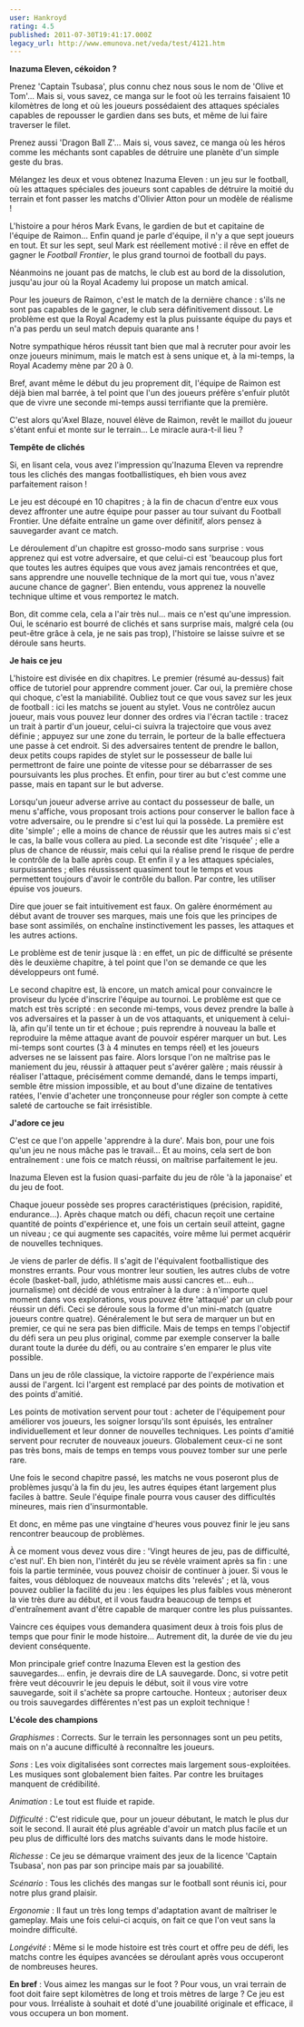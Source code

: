 ```yaml
---
user: Hankroyd
rating: 4.5
published: 2011-07-30T19:41:17.000Z
legacy_url: http://www.emunova.net/veda/test/4121.htm
---
```

**Inazuma Eleven, cékoidon ?**  

  

Prenez 'Captain Tsubasa', plus connu chez nous sous le nom de 'Olive et Tom'... Mais si, vous savez, ce manga sur le foot où les terrains faisaient 10 kilomètres de long et où les joueurs possédaient des attaques spéciales capables de repousser le gardien dans ses buts, et même de lui faire traverser le filet.  

Prenez aussi 'Dragon Ball Z'... Mais si, vous savez, ce manga où les héros comme les méchants sont capables de détruire une planète d'un simple geste du bras.  

Mélangez les deux et vous obtenez Inazuma Eleven : un jeu sur le football, où les attaques spéciales des joueurs sont capables de détruire la moitié du terrain et font passer les matchs d'Olivier Atton pour un modèle de réalisme !  

  

L'histoire a pour héros Mark Evans, le gardien de but et capitaine de l'équipe de Raimon... Enfin quand je parle d'équipe, il n'y a que sept joueurs en tout. Et sur les sept, seul Mark est réellement motivé : il rêve en effet de gagner le _Football Frontier_, le plus grand tournoi de football du pays.  

Néanmoins ne jouant pas de matchs, le club est au bord de la dissolution, jusqu'au jour où la Royal Academy lui propose un match amical.  

Pour les joueurs de Raimon, c'est le match de la dernière chance : s'ils ne sont pas capables de le gagner, le club sera définitivement dissout. Le problème est que la Royal Academy est la plus puissante équipe du pays et n'a pas perdu un seul match depuis quarante ans !  

Notre sympathique héros réussit tant bien que mal à recruter pour avoir les onze joueurs minimum, mais le match est à sens unique et, à la mi-temps, la Royal Academy mène par 20 à 0\.  

Bref, avant même le début du jeu proprement dit, l'équipe de Raimon est déjà bien mal barrée, à tel point que l'un des joueurs préfère s'enfuir plutôt que de vivre une seconde mi-temps aussi terrifiante que la première.  

C'est alors qu'Axel Blaze, nouvel élève de Raimon, revêt le maillot du joueur s'étant enfui et monte sur le terrain... Le miracle aura-t-il lieu ?  

  

  

**Tempête de clichés**  

  

Si, en lisant cela, vous avez l'impression qu'Inazuma Eleven va reprendre tous les clichés des mangas footballistiques, eh bien vous avez parfaitement raison !  

Le jeu est découpé en 10 chapitres ; à la fin de chacun d'entre eux vous devez affronter une autre équipe pour passer au tour suivant du Football Frontier. Une défaite entraîne un game over définitif, alors pensez à sauvegarder avant ce match.  

Le déroulement d'un chapitre est grosso-modo sans surprise : vous apprenez qui est votre adversaire, et que celui-ci est 'beaucoup plus fort que toutes les autres équipes que vous avez jamais rencontrées et que, sans apprendre une nouvelle technique de la mort qui tue, vous n'avez aucune chance de gagner'. Bien entendu, vous apprenez la nouvelle technique ultime et vous remportez le match.  

  

Bon, dit comme cela, cela a l'air très nul... mais ce n'est qu'une impression. Oui, le scénario est bourré de clichés et sans surprise mais, malgré cela (ou peut-être grâce à cela, je ne sais pas trop), l'histoire se laisse suivre et se déroule sans heurts.  

  

  

**Je hais ce jeu**  

  

L'histoire est divisée en dix chapitres. Le premier (résumé au-dessus) fait office de tutoriel pour apprendre comment jouer. Car oui, la première chose qui choque, c'est la maniabilité. Oubliez tout ce que vous savez sur les jeux de football : ici les matchs se jouent au stylet. Vous ne contrôlez aucun joueur, mais vous pouvez leur donner des ordres via l'écran tactile : tracez un trait à partir d'un joueur, celui-ci suivra la trajectoire que vous avez définie ; appuyez sur une zone du terrain, le porteur de la balle effectuera une passe à cet endroit. Si des adversaires tentent de prendre le ballon, deux petits coups rapides de stylet sur le possesseur de balle lui permettront de faire une pointe de vitesse pour se débarrasser de ses poursuivants les plus proches. Et enfin, pour tirer au but c'est comme une passe, mais en tapant sur le but adverse.  

Lorsqu'un joueur adverse arrive au contact du possesseur de balle, un menu s'affiche, vous proposant trois actions pour conserver le ballon face à votre adversaire, ou le prendre si c'est lui qui la possède. La première est dite 'simple' ; elle a moins de chance de réussir que les autres mais si c'est le cas, la balle vous collera au pied. La seconde est dite 'risquée' ; elle a plus de chance de réussir, mais celui qui la réalise prend le risque de perdre le contrôle de la balle après coup. Et enfin il y a les attaques spéciales, surpuissantes ; elles réussissent quasiment tout le temps et vous permettent toujours d'avoir le contrôle du ballon. Par contre, les utiliser épuise vos joueurs.  

  

Dire que jouer se fait intuitivement est faux. On galère énormément au début avant de trouver ses marques, mais une fois que les principes de base sont assimilés, on enchaîne instinctivement les passes, les attaques et les autres actions.  

Le problème est de tenir jusque là : en effet, un pic de difficulté se présente dès le deuxième chapitre, à tel point que l'on se demande ce que les développeurs ont fumé.  

  

Le second chapitre est, là encore, un match amical pour convaincre le proviseur du lycée d'inscrire l'équipe au tournoi. Le problème est que ce match est très scripté : en seconde mi-temps, vous devez prendre la balle à vos adversaires et la passer à un de vos attaquants, et uniquement à celui-là, afin qu'il tente un tir et échoue ; puis reprendre à nouveau la balle et reproduire la même attaque avant de pouvoir espérer marquer un but. Les mi-temps sont courtes (3 à 4 minutes en temps réel) et les joueurs adverses ne se laissent pas faire. Alors lorsque l'on ne maîtrise pas le maniement du jeu, réussir à attaquer peut s'avérer galère ; mais réussir à réaliser l'attaque, précisément comme demandé, dans le temps imparti, semble être mission impossible, et au bout d'une dizaine de tentatives ratées, l'envie d'acheter une tronçonneuse pour régler son compte à cette saleté de cartouche se fait irrésistible.  

  

  

**J'adore ce jeu**  

  

C'est ce que l'on appelle 'apprendre à la dure'. Mais bon, pour une fois qu'un jeu ne nous mâche pas le travail... Et au moins, cela sert de bon entraînement : une fois ce match réussi, on maîtrise parfaitement le jeu.  

  

Inazuma Eleven est la fusion quasi-parfaite du jeu de rôle 'à la japonaise' et du jeu de foot.  

Chaque joueur possède ses propres caractéristiques (précision, rapidité, endurance...). Après chaque match ou défi, chacun reçoit une certaine quantité de points d'expérience et, une fois un certain seuil atteint, gagne un niveau ; ce qui augmente ses capacités, voire même lui permet acquérir de nouvelles techniques.  

Je viens de parler de défis. Il s'agit de l'équivalent footballistique des monstres errants. Pour vous montrer leur soutien, les autres clubs de votre école (basket-ball, judo, athlétisme mais aussi cancres et... euh... journalisme) ont décidé de vous entraîner à la dure : à n'importe quel moment dans vos explorations, vous pouvez être 'attaqué' par un club pour réussir un défi. Ceci se déroule sous la forme d'un mini-match (quatre joueurs contre quatre). Généralement le but sera de marquer un but en premier, ce qui ne sera pas bien difficile. Mais de temps en temps l'objectif du défi sera un peu plus original, comme par exemple conserver la balle durant toute la durée du défi, ou au contraire s'en emparer le plus vite possible.  

Dans un jeu de rôle classique, la victoire rapporte de l'expérience mais aussi de l'argent. Ici l'argent est remplacé par des points de motivation et des points d'amitié.  

Les points de motivation servent pour tout : acheter de l'équipement pour améliorer vos joueurs, les soigner lorsqu'ils sont épuisés, les entraîner individuellement et leur donner de nouvelles techniques. Les points d'amitié servent pour recruter de nouveaux joueurs. Globalement ceux-ci ne sont pas très bons, mais de temps en temps vous pouvez tomber sur une perle rare.  

  

Une fois le second chapitre passé, les matchs ne vous poseront plus de problèmes jusqu'à la fin du jeu, les autres équipes étant largement plus faciles à battre. Seule l'équipe finale pourra vous causer des difficultés mineures, mais rien d'insurmontable.  

  

Et donc, en même pas une vingtaine d'heures vous pouvez finir le jeu sans rencontrer beaucoup de problèmes.  

  

À ce moment vous devez vous dire : 'Vingt heures de jeu, pas de difficulté, c'est nul'. Eh bien non, l'intérêt du jeu se révèle vraiment après sa fin : une fois la partie terminée, vous pouvez choisir de continuer à jouer. Si vous le faites, vous débloquez de nouveaux matchs dits 'relevés' ; et là, vous pouvez oublier la facilité du jeu : les équipes les plus faibles vous mèneront la vie très dure au début, et il vous faudra beaucoup de temps et d'entraînement avant d'être capable de marquer contre les plus puissantes.  

Vaincre ces équipes vous demandera quasiment deux à trois fois plus de temps que pour finir le mode histoire... Autrement dit, la durée de vie du jeu devient conséquente.  

  

Mon principale grief contre Inazuma Eleven est la gestion des sauvegardes... enfin, je devrais dire de LA sauvegarde. Donc, si votre petit frère veut découvrir le jeu depuis le début, soit il vous vire votre sauvegarde, soit il s'achète sa propre cartouche. Honteux ; autoriser deux ou trois sauvegardes différentes n'est pas un exploit technique !  

  

  

**L'école des champions**  

  

_Graphismes_ : Corrects. Sur le terrain les personnages sont un peu petits, mais on n'a aucune difficulté à reconnaître les joueurs.  

  

_Sons_ : Les voix digitalisées sont correctes mais largement sous-exploitées. Les musiques sont globalement bien faites. Par contre les bruitages manquent de crédibilité.  

  

_Animation_ : Le tout est fluide et rapide.  

  

_Difficulté_ : C'est ridicule que, pour un joueur débutant, le match le plus dur soit le second. Il aurait été plus agréable d'avoir un match plus facile et un peu plus de difficulté lors des matchs suivants dans le mode histoire.  

  

_Richesse_ : Ce jeu se démarque vraiment des jeux de la licence 'Captain Tsubasa', non pas par son principe mais par sa jouabilité.  

  

_Scénario_ : Tous les clichés des mangas sur le football sont réunis ici, pour notre plus grand plaisir.  

  

_Ergonomie_ : Il faut un très long temps d'adaptation avant de maîtriser le gameplay. Mais une fois celui-ci acquis, on fait ce que l'on veut sans la moindre difficulté.  

  

_Longévité_ : Même si le mode histoire est très court et offre peu de défi, les matchs contre les équipes avancées se déroulant après vous occuperont de nombreuses heures.  

  

  

**En bref** : Vous aimez les mangas sur le foot ? Pour vous, un vrai terrain de foot doit faire sept kilomètres de long et trois mètres de large ? Ce jeu est pour vous. Irréaliste à souhait et doté d'une jouabilité originale et efficace, il vous occupera un bon moment.